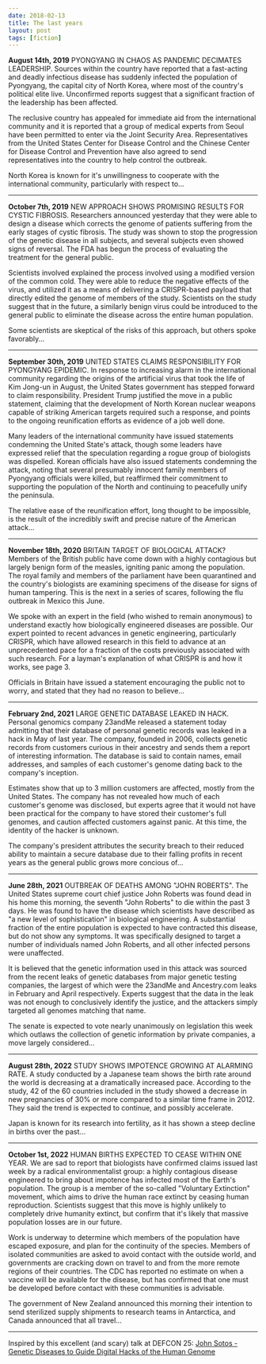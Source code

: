 ```yaml
---
date: 2018-02-13
title: The last years
layout: post
tags: [fiction]
---
```


**August 14th, 2019** PYONGYANG IN CHAOS AS PANDEMIC DECIMATES LEADERSHIP.
Sources within the country have reported that a fast-acting and deadly
infectious disease has suddenly infected the population of Pyongyang, the
capital city of North Korea, where most of the country's political elite live.
Unconfirmed reports suggest that a significant fraction of the leadership has
been affected.

The reclusive country has appealed for immediate aid from the international
community and it is reported that a group of medical experts from Seoul have
been permitted to enter via the Joint Security Area. Representatives from the
United States Center for Disease Control and the Chinese Center for Disease
Control and Prevention have also agreed to send representatives into the country
to help control the outbreak.

North Korea is known for it's unwillingness to cooperate with the international
community, particularly with respect to...

---

**October 7th, 2019** NEW APPROACH SHOWS PROMISING RESULTS FOR CYSTIC FIBROSIS.
Researchers announced yesterday that they were able to design a disease which
corrects the genome of patients suffering from the early stages of cystic
fibrosis. The study was shown to stop the progression of the genetic disease in
all subjects, and several subjects even showed signs of reversal. The FDA has
begun the process of evaluating the treatment for the general public.

Scientists involved explained the process involved using a modified version of
the common cold. They were able to reduce the negative effects of the virus, and
utilized it as a means of delivering a CRISPR-based payload that directly edited
the genome of members of the study. Scientists on the study suggest that in the
future, a similarly benign virus could be introduced to the general public to
eliminate the disease across the entire human population.

Some scientists are skeptical of the risks of this approach, but others spoke
favorably...

---

**September 30th, 2019** UNITED STATES CLAIMS RESPONSIBILITY FOR PYONGYANG
EPIDEMIC. In response to increasing alarm in the international community
regarding the origins of the artificial virus that took the life of Kim Jong-un
in August, the United States government has stepped forward to claim
responsibility. President Trump justified the move in a public statement,
claiming that the development of North Korean nuclear weapons capable of
striking American targets required such a response, and points to the ongoing
reunification efforts as evidence of a job well done.

Many leaders of the international community have issued statements condemning
the United State's attack, though some leaders have expressed relief that the
speculation regarding a rogue group of biologists was dispelled. Korean
officials have also issued statements condemning the attack, noting that several
presumably innocent family members of Pyongyang officials were killed, but
reaffirmed their commitment to supporting the population of the North and
continuing to peacefully unify the peninsula.

The relative ease of the reunification effort, long thought to be impossible, is
the result of the incredibly swift and precise nature of the American attack...

---

**November 18th, 2020** BRITAIN TARGET OF BIOLOGICAL ATTACK? Members of the
British public have come down with a highly contagious but largely benign form
of the measles, igniting panic among the population. The royal family and
members of the parliament have been quarantined and the country's biologists are
examining specimens of the disease for signs of human tampering. This is the
next in a series of scares, following the flu outbreak in Mexico this June.

We spoke with an expert in the field (who wished to remain anonymous) to
understand exactly how biologically engineered diseases are possible. Our expert
pointed to recent advances in genetic engineering, particularly CRISPR, which
have allowed research in this field to advance at an unprecedented pace for a
fraction of the costs previously associated with such research. For a layman's
explanation of what CRISPR is and how it works, see page 3.

Officials in Britain have issued a statement encouraging the public not to
worry, and stated that they had no reason to believe...

---

**February 2nd, 2021** LARGE GENETIC DATABASE LEAKED IN HACK. Personal genomics
company 23andMe released a statement today admitting that their database of
personal genetic records was leaked in a hack in May of last year. The company,
founded in 2006, collects genetic records from customers curious in their
ancestry and sends them a report of interesting information. The database is
said to contain names, email addresses, and samples of each customer's genome
dating back to the company's inception.

Estimates show that up to 3 million customers are affected, mostly from the
United States. The company has not revealed how much of each customer's genome
was disclosed, but experts agree that it would not have been practical for the
company to have stored their customer's full genomes, and caution affected
customers against panic. At this time, the identity of the hacker is unknown.

The company's president attributes the security breach to their reduced ability
to maintain a secure database due to their falling profits in recent years as
the general public grows more concious of...

---

**June 28th, 2021** OUTBREAK OF DEATHS AMONG "JOHN ROBERTS". The United States
supreme court chief justice John Roberts was found dead in his home this
morning, the seventh "John Roberts" to die within the past 3 days. He was found
to have the disease which scientists have described as "a new level of
sophistication" in biological engineering. A substantial fraction of the entire
population is expected to have contracted this disease, but do not show any
symptoms. It was specifically designed to target a number of individuals named
John Roberts, and all other infected persons were unaffected.

It is believed that the genetic information used in this attack was sourced from
the recent leaks of genetic databases from major genetic testing companies, the
largest of which were the 23andMe and Ancestry.com leaks in February and April
respectively. Experts suggest that the data in the leak was not enough to
conclusively identify the justice, and the attackers simply targeted all genomes
matching that name.

The senate is expected to vote nearly unanimously on legislation this week which
outlaws the collection of genetic information by private companies, a move
largely considered...

---

**August 28th, 2022** STUDY SHOWS IMPOTENCE GROWING AT ALARMING RATE. A study
conducted by a Japanese team shows the birth rate around the world is decreasing
at a dramatically increased pace. According to the study, 42 of the 60 countries
included in the study showed a decrease in new pregnancies of 30% or more
compared to a similar time frame in 2012. They said the trend is expected to
continue, and possibly accelerate.

Japan is known for its research into fertility, as it has shown a steep decline
in births over the past...

---

**October 1st, 2022** HUMAN BIRTHS EXPECTED TO CEASE WITHIN ONE YEAR. We are sad
to report that biologists have confirmed claims issued last week by a radical
environmentalist group: a highly contagious disease engineered to bring about
impotence has infected most of the Earth's population. The group is a member of
the so-called "Voluntary Extinction" movement, which aims to drive the human
race extinct by ceasing human reproduction. Scientists suggest that this move is
highly unlikely to completely drive humanity extinct, but confirm that it's
likely that massive population losses are in our future.

Work is underway to determine which members of the population have escaped
exposure, and plan for the continuity of the species. Members of isolated
communities are asked to avoid contact with the outside world, and governments
are cracking down on travel to and from the more remote regions of their
countries. The CDC has reported no estimate on when a vaccine will be available
for the disease, but has confirmed that one must be developed before contact
with these communities is advisable.

The government of New Zealand announced this morning their intention to send
sterilized supply shipments to research teams in Antarctica, and Canada
announced that all travel...

---

Inspired by this excellent (and scary) talk at DEFCON 25:
[John Sotos - Genetic Diseases to Guide Digital Hacks of the Human Genome](https://www.youtube.com/watch?v=HKQDSgBHPfY)
